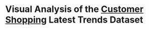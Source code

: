 # Visual Analysis of the [Customer Shopping](https://www.kaggle.com/datasets/bhadramohit/customer-shopping-latest-trends-dataset/data) Latest Trends Dataset


